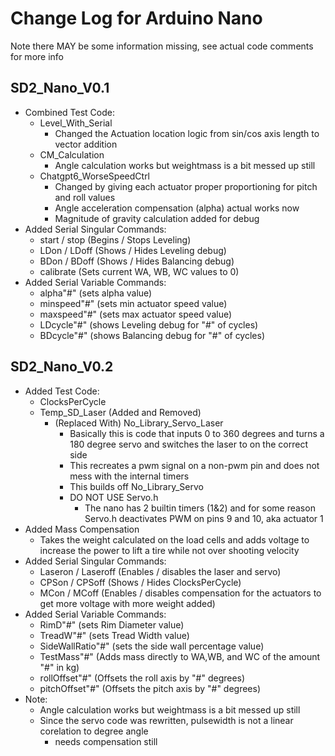 # Change Log for Arduino Nano
Note there MAY be some information missing, see actual code comments for more info

## SD2_Nano_V0.1
- Combined Test Code:
  - Level_With_Serial
    - Changed the Actuation location logic from sin/cos axis length to vector addition
  - CM_Calculation
    - Angle calculation works but weightmass is a bit messed up still
  - Chatgpt6_WorseSpeedCtrl
    - Changed by giving each actuator proper proportioning for pitch and roll values
    - Angle acceleration compensation (alpha) actual works now
    - Magnitude of gravity calculation added for debug
- Added Serial Singular Commands:
  - start / stop (Begins / Stops Leveling)
  - LDon / LDoff (Shows / Hides Leveling debug)
  - BDon / BDoff (Shows / Hides Balancing debug)
  - calibrate (Sets current WA, WB, WC values to 0)
- Added Serial Variable Commands:
  - alpha"#" (sets alpha value)
  - minspeed"#" (sets min actuator speed value)
  - maxspeed"#" (sets max actuator speed value)
  - LDcycle"#" (shows Leveling debug for "#" of cycles)
  - BDcycle"#" (shows Balancing debug for "#" of cycles)

## SD2_Nano_V0.2
- Added Test Code:
  - ClocksPerCycle
  - Temp_SD_Laser (Added and Removed)
    - (Replaced With) No_Library_Servo_Laser
      - Basically this is code that inputs 0 to 360 degrees and turns a 180 degree servo and switches the laser to on the correct side
      - This recreates a pwm signal on a non-pwm pin and does not mess with the internal timers
      - This builds off No_Library_Servo
      - DO NOT USE Servo.h
        - The nano has 2 builtin timers (1&2) and for some reason Servo.h deactivates PWM on pins 9 and 10, aka actuator 1
- Added Mass Compensation
  - Takes the weight calculated on the load cells and adds voltage to increase the power to lift a tire while not over shooting velocity
- Added Serial Singular Commands:
  - Laseron / Laseroff (Enables / disables the laser and servo)
  - CPSon / CPSoff (Shows / Hides ClocksPerCycle)
  - MCon / MCoff (Enables / disables compensation for the actuators to get more voltage with more weight added)
- Added Serial Variable Commands:
  - RimD"#" (sets Rim Diameter value)
  - TreadW"#" (sets Tread Width value)
  - SideWallRatio"#" (sets the side wall percentage value)
  - TestMass"#" (Adds mass directly to WA,WB, and WC of the amount "#" in kg)
  - rollOffset"#" (Offsets the roll axis by "#" degrees)
  - pitchOffset"#" (Offsets the pitch axis by "#" degrees)
- Note:
  - Angle calculation works but weightmass is a bit messed up still
  - Since the servo code was rewritten, pulsewidth is not a linear corelation to degree angle
    - needs compensation still
